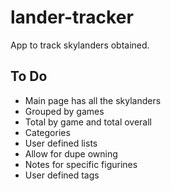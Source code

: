 # lander-tracker

App to track skylanders obtained.

## To Do
- Main page has all the skylanders
- Grouped by games
- Total by game and total overall
- Categories
- User defined lists
- Allow for dupe owning
- Notes for specific figurines
- User defined tags
